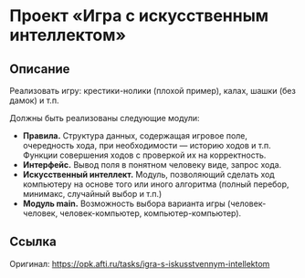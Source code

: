 # Проект «Игра с искусственным интеллектом»
## Описание
Реализовать игру: крестики-нолики (плохой пример), калах, шашки (без дамок) и т.п.

Должны быть реализованы следующие модули:

* **Правила.** Структура данных, содержащая игровое поле, очередность хода, при необходимости — историю ходов и т.п. Функции совершения ходов с проверкой их на корректность.
* **Интерфейс.** Вывод поля в понятном человеку виде, запрос хода.
* **Искусственный интеллект.** Модуль, позволяющий сделать ход компьютеру на основе того или иного алгоритма (полный перебор, минимакс, случайный выбор и т.п.)
* **Модуль main.** Возможность выбора варианта игры (человек-человек, человек-компьютер, компьютер-компьютер).
## Ссылка
Оригинал: https://opk.afti.ru/tasks/igra-s-iskusstvennym-intellektom